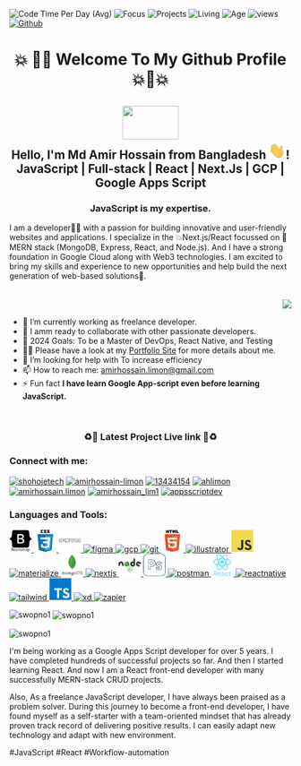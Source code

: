 <!-- Badge -->

![Code Time Per Day (Avg)](http://img.shields.io/badge/Code%20Time%20Per%20Day%20Avg-06%20hrs%2024%20mins-blue)
![Focus](https://img.shields.io/badge/focus-FullStack-critical)
![Projects](https://img.shields.io/badge/projects-30-important)
![Living](https://img.shields.io/badge/living-Noakhali-3c9)
![Age](https://img.shields.io/badge/age-35-blueviolet)
![views](https://komarev.com/ghpvc/?username=swopno1&label=Profile%20views&color=0e75b6&style=flat)
[![Github](https://img.shields.io/github/followers/swopno1?label=Follow&style=social)](https://github.com/swopno1)&nbsp;

<h1 align="center" >💥 💫💥 Welcome To My Github Profile 💥💫💥</h1>

<!-- === === === === === === === === === === === === === === -->
<!-- ✦✦✦ -->

<div>
  <h2 align="center">
    <!--Bd flag-->
    <img src="https://bestanimations.com/media/bangladesh/1932860375bangladesh-flag-waving-gif-animation-6.gif#.Y7aWtlAZZRY.link" width="100px" height="60px"/> 
    <br/> 
    Hello, I'm Md Amir Hossain from Bangladesh <img src="https://raw.githubusercontent.com/ABSphreak/ABSphreak/master/gifs/Hi.gif" width="30px" height="30px">! 
    <br/> 
    JavaScript | Full-stack | React | Next.Js | GCP | Google Apps Script
  </h2>
  <h3 align="center">JavaScript is my expertise.</h3>

  <div align="left" text-align= "justify">
    I am a developer💖✨ with a passion for building innovative and user-friendly websites and applications. I specialize in the 💥Next.js/React focussed on 🎯MERN stack (MongoDB, Express, React, and Node.js). And I have a strong foundation in Google Cloud along with Web3 technologies. I am excited to bring my skills and experience to new opportunities and help build the next generation of web-based solutions🚀.
  </div>
  <br />
</div>

<!-- === === === === === === === === === === === === === === -->

<br />

<!-- right side img -->
<img align='right' height='180'  src='https://user-images.githubusercontent.com/113727503/211640671-ad9fe273-eccd-472c-b563-aadbf7410b16.gif'>

<br />

<div>
<!-- left side section -->

- 🎯 I’m currently working as freelance developer.
- 👯 I amm ready to collaborate with other passionate developers.
- 🥅 2024 Goals: To be a Master of DevOps, React Native, and Testing
- 🕵️‍♂️ Please have a look at my [Portfolio Site](https://amirnft.com/) for more details about me.
- 🤔 I’m looking for help with To increase efficiency
- 📫 How to reach me: amirhossain.limon@gmail.com
- ⚡ Fun fact **I have learn Google App-script even before learning JavaScript.**
  </div>

<br/>

<h3 align="center">♻️🔗 Latest Project Live link 🔗♻️</h3>


<!-- Old from here -->

<!--
<h1 align="center">Hi 👋, I'm Md Amir Hossain from Bangladesh</h1>
<h2 align="center">React | Next.Js | Web Developer | JavaScript | Google Apps Script Programmer</h3>
<h3 align="center">JavaScript is my expertise.</h3>


<p align="left"> <img src="https://komarev.com/ghpvc/?username=swopno1&label=Profile%20views&color=0e75b6&style=flat" alt="Md Amir Hossain" /> </p>

<p align="left"> <a href="https://github.com/ryo-ma/github-profile-trophy"><img src="https://github-profile-trophy.vercel.app/?username=swopno1" alt="Md Amir Hossain" /></a> </p>

<p align="left"> <a href="https://twitter.com/shohojetech" target="blank"><img src="https://img.shields.io/twitter/follow/shohojetech?logo=twitter&style=for-the-badge" alt="shohojetech" /></a> </p>

- 🔭 I’m currently working as **freelance developer**

- 🌱 I’m currently learning **Google Cloud Platform**

- 🤝 I’m looking for help with **Learning Dev-ops**

- 👨‍💻 All of my projects are available at [https://amir-hossain.vercel.app](https://amir-hossain.vercel.app)

- 💬 Ask me about **Google Apps-script**

- 📫 How to reach me **amirhossain.limon@gmail.com**

- ⚡ Fun fact **I have learn Google App-script even before learning JavaScript.**

 -->
 

<h3 align="left">Connect with me:</h3>
<p align="left">
<a href="https://twitter.com/shohojetech" target="blank"><img align="center" src="https://raw.githubusercontent.com/rahuldkjain/github-profile-readme-generator/master/src/images/icons/Social/twitter.svg" alt="shohojetech" height="30" width="40" /></a>
<a href="https://linkedin.com/in/amirhossain-limon" target="blank"><img align="center" src="https://raw.githubusercontent.com/rahuldkjain/github-profile-readme-generator/master/src/images/icons/Social/linked-in-alt.svg" alt="amirhossain-limon" height="30" width="40" /></a>
<a href="https://stackoverflow.com/users/13434154" target="blank"><img align="center" src="https://raw.githubusercontent.com/rahuldkjain/github-profile-readme-generator/master/src/images/icons/Social/stack-overflow.svg" alt="13434154" height="30" width="40" /></a>
<a href="https://fb.com/ahlimon" target="blank"><img align="center" src="https://raw.githubusercontent.com/rahuldkjain/github-profile-readme-generator/master/src/images/icons/Social/facebook.svg" alt="ahlimon" height="30" width="40" /></a>
<a href="https://dribbble.com/amirhossain.limon" target="blank"><img align="center" src="https://raw.githubusercontent.com/rahuldkjain/github-profile-readme-generator/master/src/images/icons/Social/dribbble.svg" alt="amirhossain.limon" height="30" width="40" /></a>
<a href="https://www.hackerrank.com/amirhossain_lim1" target="blank"><img align="center" src="https://raw.githubusercontent.com/rahuldkjain/github-profile-readme-generator/master/src/images/icons/Social/hackerrank.svg" alt="amirhossain_lim1" height="30" width="40" /></a>
<a href="https://www.topcoder.com/members/appsscriptdev" target="blank"><img align="center" src="https://raw.githubusercontent.com/rahuldkjain/github-profile-readme-generator/master/src/images/icons/Social/topcoder.svg" alt="appsscriptdev" height="30" width="40" /></a>
</p>

<h3 align="left">Languages and Tools:</h3>
<p align="left"> <a href="https://getbootstrap.com" target="_blank" rel="noreferrer"> <img src="https://raw.githubusercontent.com/devicons/devicon/master/icons/bootstrap/bootstrap-plain-wordmark.svg" alt="bootstrap" width="40" height="40"/> </a> <a href="https://www.w3schools.com/css/" target="_blank" rel="noreferrer"> <img src="https://raw.githubusercontent.com/devicons/devicon/master/icons/css3/css3-original-wordmark.svg" alt="css3" width="40" height="40"/> </a> <a href="https://expressjs.com" target="_blank" rel="noreferrer"> <img src="https://raw.githubusercontent.com/devicons/devicon/master/icons/express/express-original-wordmark.svg" alt="express" width="40" height="40"/> </a> <a href="https://www.figma.com/" target="_blank" rel="noreferrer"> <img src="https://www.vectorlogo.zone/logos/figma/figma-icon.svg" alt="figma" width="40" height="40"/> </a> <a href="https://cloud.google.com" target="_blank" rel="noreferrer"> <img src="https://www.vectorlogo.zone/logos/google_cloud/google_cloud-icon.svg" alt="gcp" width="40" height="40"/> </a> <a href="https://git-scm.com/" target="_blank" rel="noreferrer"> <img src="https://www.vectorlogo.zone/logos/git-scm/git-scm-icon.svg" alt="git" width="40" height="40"/> </a> <a href="https://www.w3.org/html/" target="_blank" rel="noreferrer"> <img src="https://raw.githubusercontent.com/devicons/devicon/master/icons/html5/html5-original-wordmark.svg" alt="html5" width="40" height="40"/> </a> <a href="https://www.adobe.com/in/products/illustrator.html" target="_blank" rel="noreferrer"> <img src="https://www.vectorlogo.zone/logos/adobe_illustrator/adobe_illustrator-icon.svg" alt="illustrator" width="40" height="40"/> </a> <a href="https://developer.mozilla.org/en-US/docs/Web/JavaScript" target="_blank" rel="noreferrer"> <img src="https://raw.githubusercontent.com/devicons/devicon/master/icons/javascript/javascript-original.svg" alt="javascript" width="40" height="40"/> </a> <a href="https://materializecss.com/" target="_blank" rel="noreferrer"> <img src="https://raw.githubusercontent.com/prplx/svg-logos/5585531d45d294869c4eaab4d7cf2e9c167710a9/svg/materialize.svg" alt="materialize" width="40" height="40"/> </a> <a href="https://www.mongodb.com/" target="_blank" rel="noreferrer"> <img src="https://raw.githubusercontent.com/devicons/devicon/master/icons/mongodb/mongodb-original-wordmark.svg" alt="mongodb" width="40" height="40"/> </a> <a href="https://nextjs.org/" target="_blank" rel="noreferrer"> <img src="https://cdn.worldvectorlogo.com/logos/nextjs-2.svg" alt="nextjs" width="40" height="40"/> </a> <a href="https://nodejs.org" target="_blank" rel="noreferrer"> <img src="https://raw.githubusercontent.com/devicons/devicon/master/icons/nodejs/nodejs-original-wordmark.svg" alt="nodejs" width="40" height="40"/> </a> <a href="https://www.photoshop.com/en" target="_blank" rel="noreferrer"> <img src="https://raw.githubusercontent.com/devicons/devicon/master/icons/photoshop/photoshop-line.svg" alt="photoshop" width="40" height="40"/> </a> <a href="https://postman.com" target="_blank" rel="noreferrer"> <img src="https://www.vectorlogo.zone/logos/getpostman/getpostman-icon.svg" alt="postman" width="40" height="40"/> </a> <a href="https://reactjs.org/" target="_blank" rel="noreferrer"> <img src="https://raw.githubusercontent.com/devicons/devicon/master/icons/react/react-original-wordmark.svg" alt="react" width="40" height="40"/> </a> <a href="https://reactnative.dev/" target="_blank" rel="noreferrer"> <img src="https://reactnative.dev/img/header_logo.svg" alt="reactnative" width="40" height="40"/> </a> <a href="https://tailwindcss.com/" target="_blank" rel="noreferrer"> <img src="https://www.vectorlogo.zone/logos/tailwindcss/tailwindcss-icon.svg" alt="tailwind" width="40" height="40"/> </a> <a href="https://www.typescriptlang.org/" target="_blank" rel="noreferrer"> <img src="https://raw.githubusercontent.com/devicons/devicon/master/icons/typescript/typescript-original.svg" alt="typescript" width="40" height="40"/> </a> <a href="https://www.adobe.com/products/xd.html" target="_blank" rel="noreferrer"> <img src="https://cdn.worldvectorlogo.com/logos/adobe-xd.svg" alt="xd" width="40" height="40"/> </a> <a href="https://zapier.com" target="_blank" rel="noreferrer"> <img src="https://www.vectorlogo.zone/logos/zapier/zapier-icon.svg" alt="zapier" width="40" height="40"/> </a> </p>

<p><img align="left" src="https://github-readme-stats.vercel.app/api/top-langs?username=swopno1&show_icons=true&locale=en&layout=compact" alt="swopno1" /></p>

<p>&nbsp;<img align="center" src="https://github-readme-stats.vercel.app/api?username=swopno1&show_icons=true&locale=en" alt="swopno1" /></p>

<p><img align="center" src="https://github-readme-streak-stats.herokuapp.com/?user=swopno1&" alt="swopno1" /></p>

I'm being working as a Google Apps Script developer for over 5 years. I have completed hundreds of successful projects so far. And then I started learning React. And now I am a React front-end developer with many successfully MERN-stack CRUD projects.

Also, As a freelance JavaScript developer, I have always been praised as a problem solver. During this journey to become a front-end developer, I have found myself as a self-starter with a team-oriented mindset that has already proven track record of delivering positive results. I can easily adapt new technology and adapt with new environment.

#JavaScript #React #Workflow-automation

